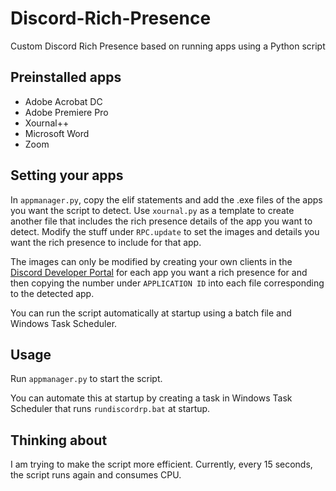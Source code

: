 # Discord-Rich-Presence
Custom Discord Rich Presence based on running apps using a Python script

## Preinstalled apps

- Adobe Acrobat DC
- Adobe Premiere Pro
- Xournal++
- Microsoft Word
- Zoom

## Setting your apps
In `appmanager.py`, copy the elif statements and add the .exe files of the apps you want the script to detect. Use `xournal.py` as a template to create another file that includes the rich presence details of the app you want to detect. Modify the stuff under `RPC.update` to set the images and details you want the rich presence to include for that app.

The images can only be modified by creating your own clients in the [Discord Developer Portal](https://discord.com/developers/applications) for each app you want a rich presence for and then copying the number under `APPLICATION ID` into each file corresponding to the detected app.

You can run the script automatically at startup using a batch file and Windows Task Scheduler.

## Usage

Run `appmanager.py` to start the script.

You can automate this at startup by creating a task in Windows Task Scheduler that runs `rundiscordrp.bat` at startup.

## Thinking about
I am trying to make the script more efficient. Currently, every 15 seconds, the script runs again and consumes CPU.